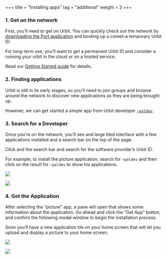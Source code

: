 +++
title = "Installing apps"
tag = "additional"
weight = 3
+++

### 1. Get on the network

First, you’ll need to get on Urbit. You can quickly check out the network by [downloading the Port application](https://github.com/urbit/port) and booting up a comet–a temporary Urbit ID.

For long-term use, you’ll want to get a permanent Urbit ID and consider a running your urbit in the cloud or on a hosted service.

Read our [Getting Started guide](https://urbit.org/install) for details.

### 2. Finding applications

Urbit is still in its early stages, so you’ll need to join groups and browse around the network to discover new applications as they are being brought up.

However, we can get started a simple app from Urbit developer [`~paldev`](/ids/~paldev).

### 3. Search for a Developer

Once you’re on the network, you’ll see and large tiled interface with a few applications installed and a search bar on the top of the page.

Click and the search bar and search for the software provider’s Urbit ID.

For example, to install the picture application, search for `~paldev` and then click on the result for `~paldev` to show his applications.

![](https://media.urbit.org/site/additional-guides/Installing-apps-1.jpg)

![](https://media.urbit.org/site/additional-guides/Installing-apps-2.jpg)

### 4. Get the Application

After selecting the “picture” app, a pane will open that shows some information about the application. Go ahead and click the “Get App” button, and confirm the following modal window to begin the installation process.

Soon you’ll have a new application tile on your home screen that will let you upload and display a picture to your home screen.

![](https://media.urbit.org/site/additional-guides/Installing-apps-3.jpg)

![](https://media.urbit.org/site/additional-guides/Installing-apps-4.jpg)
